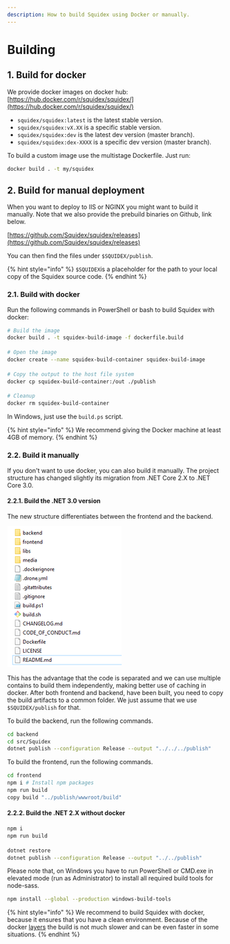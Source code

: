 ```yaml
---
description: How to build Squidex using Docker or manually.
---
```


# Building

## 1. Build for docker

We provide docker images on docker hub: [https://hub.docker.com/r/squidex/squidex/](https://hub.docker.com/r/squidex/squidex/)

* `squidex/squidex:latest` is the latest stable version.
* `squidex/squidex:vX.XX` is a specific stable version.
* `squidex/squidex:dev` is the latest dev version (master branch).
* `squidex/squidex:dex-XXXX` is a specific dev version (master branch).

To build a custom image use the multistage Dockerfile. Just run:

```bash
docker build . -t my/squidex
```

## 2. Build for manual deployment

When you want to deploy to IIS or NGINX you might want to build it manually. Note that we also provide the prebuild binaries on Github, link below.

[https://github.com/Squidex/squidex/releases](https://github.com/Squidex/squidex/releases)

You can then find the files under `$SQUIDEX/publish`.

{% hint style="info" %}
`$SQUIDEX`is a placeholder for the path to your local copy of the Squidex source code.
{% endhint %}

### 2.1. Build with docker

Run the following commands in PowerShell or bash to build Squidex with docker:

```bash
# Build the image
docker build . -t squidex-build-image -f dockerfile.build

# Open the image
docker create --name squidex-build-container squidex-build-image

# Copy the output to the host file system
docker cp squidex-build-container:/out ./publish

# Cleanup
docker rm squidex-build-container
```

In Windows, just use the `build.ps` script.

{% hint style="info" %}
We recommend giving the Docker machine at least 4GB of memory.
{% endhint %}

### 2.2. Build it manually

If you don't want to use docker, you can also build it manually. The project structure has changed slightly its migration from .NET Core 2.X to .NET Core 3.0.

#### 2.2.1. Build the .NET 3.0 version

The new structure differentiates between the frontend and the backend.

![Project structure](<../../.gitbook/assets/image (6).png>)

This has the advantage that the code is separated and we can use multiple contains to build them independently, making better use of caching in docker. After both frontend and backend, have been built, you need to copy the build artifacts to a common folder. We just assume that we use `$SQUIDEX/publish` for that.

To build the backend, run the following commands.

```bash
cd backend
cd src/Squidex
dotnet publish --configuration Release --output "../../../publish"
```

To build the frontend, run the following commands.

```bash
cd frontend
npm i # Install npm packages
npm run build
copy build "../publish/wwwroot/build"
```

#### 2.2.2. Build the .NET 2.X without docker

```bash
npm i
npm run build

dotnet restore
dotnet publish --configuration Release --output "../../publish"
```

Please note that, on Windows you have to run PowerShell or CMD.exe in elevated mode (run as Administrator) to install all required build tools for node-sass.

```bash
npm install --global --production windows-build-tools
```

{% hint style="info" %}
We recommend to build Squidex with docker, because it ensures that you have a clean environment. Because of the docker [layers](http://bitjudo.com/blog/2014/03/13/building-efficient-dockerfiles-node-dot-js/) the build is not much slower and can be even faster in some situations.
{% endhint %}
